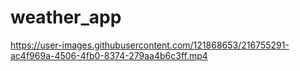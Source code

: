 # weather_app

https://user-images.githubusercontent.com/121868653/216755291-ac4f969a-4506-4fb0-8374-279aa4b6c3ff.mp4

